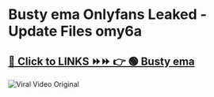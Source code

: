 
 # Busty ema Onlyfans Leaked - Update Files omy6a

## <h2><a href="https://clipsfans.com/Busty_ema&ref=git">🔗 Click to LINKS ⏩⏩ 👉 🟢 Busty ema </a></h2>

<a href="https://clipsfans.com/Busty_ema&ref=git" rel="nofollow" data-target="animated-image.originalLink"><img src="https://i.ibb.co.com/xMMVF88/686577567.gif" alt="Viral Video Original" style="max-width: 100%; display: inline-block;" data-target="animated-image.originalImage"></a>

